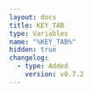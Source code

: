 ```yaml
---
layout: docs
title: KEY_TAB
type: Variables
name: "%KEY_TAB%"
hidden: true
changelog:
  - type: Added
    version: v0.7.2
---
```

